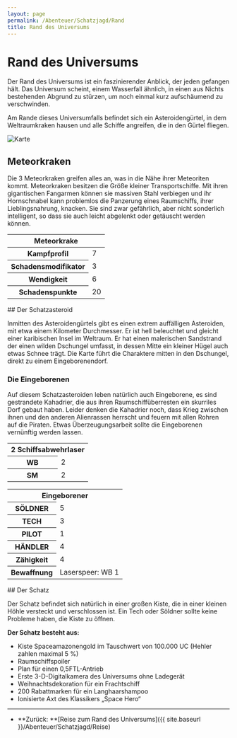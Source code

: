 ```yaml
---
layout: page
permalink: /Abenteuer/Schatzjagd/Rand
title: Rand des Universums
---
```


# Rand des Universums

Der Rand des Universums ist ein faszinierender Anblick, der jeden gefangen hält. Das Universum scheint, einem Wasserfall ähnlich, in einen aus Nichts bestehenden Abgrund zu stürzen, um noch einmal kurz aufschäumend zu verschwinden.

Am Rande dieses Universumfalls befindet sich ein Asteroidengürtel, in dem Weltraumkraken hausen und alle Schiffe angreifen, die in den Gürtel fliegen.

<img alt="Karte" src="{{ site.baseurl }}/assets/pics/spacepirates/abenteuer/schatzjagd/karte.png" />

## Meteorkraken

Die 3 Meteorkraken greifen alles an, was in die Nähe ihrer Meteoriten kommt. Meteorkraken besitzen die Größe kleiner Transportschiffe. Mit ihren gigantischen Fangarmen können sie massiven Stahl verbiegen und ihr Hornschnabel kann problemlos die Panzerung eines Raumschiffs, ihrer Lieblingsnahrung, knacken. Sie sind zwar gefährlich, aber nicht sonderlich intelligent, so dass sie auch leicht abgelenkt oder getäuscht werden können.

<table>
<thead>
<tr><th colspan="2">Meteorkrake</th></tr>
</thead>
<tbody>
<tr><th>Kampfprofil</th><td>7</td></tr>
<tr><th>Schadensmodifikator</th><td>3</td></tr>
<tr><th>Wendigkeit</th><td>6</td></tr>
<tr><th>Schadenspunkte</th><td>20</td></tr>
</tbody>
</table>
## Der Schatzasteroid

Inmitten des Asteroidengürtels gibt es einen extrem auffälligen Asteroiden, mit etwa einem Kilometer Durchmesser. Er ist hell beleuchtet und gleicht einer karibischen Insel im Weltraum. Er hat einen malerischen Sandstrand der einen wilden Dschungel umfasst, in dessen Mitte ein kleiner Hügel auch etwas Schnee trägt. Die Karte führt die Charaktere mitten in den Dschungel, direkt zu einem Eingeborenendorf.

### Die Eingeborenen

Auf diesem Schatzasteroiden leben natürlich auch Eingeborene, es sind gestrandete Kahadrier, die aus ihren Raumschiffüberresten ein skurriles Dorf gebaut haben. Leider denken die Kahadrier noch, dass Krieg zwischen ihnen und den anderen Alienrassen herrscht und feuern mit allen Rohren auf die Piraten. Etwas Überzeugungsarbeit sollte die Eingeborenen vernünftig werden lassen.

<table>
<tbody>
<tr><th colspan="2">2 Schiffsabwehrlaser</th></tr>
<tr><th>WB</th><td>2</td></tr>
<tr><th>SM</th><td>2</td></tr>
</tbody>
</table>
<table>
<tbody>
<tr><th colspan="2">Eingeborener</th></tr>
<tr><th>SÖLDNER</th><td>5</td></tr>
<tr><th>TECH</th><td>3</td></tr>
<tr><th>PILOT</th><td>1</td></tr>
<tr><th>HÄNDLER</th><td>4</td></tr>
<tr><th>Zähigkeit</th><td>4</td></tr>
<tr><th>Bewaffnung</th><td>Laserspeer: WB 1</td></tr>
</tbody>
</table>
## Der Schatz

Der Schatz befindet sich natürlich in einer großen Kiste, die in einer kleinen Höhle versteckt und verschlossen ist. Ein Tech oder Söldner sollte keine Probleme haben, die Kiste zu öffnen.

**Der Schatz besteht aus:**

- Kiste Spaceamazonengold im Tauschwert von 100.000 UC (Hehler zahlen maximal 5 %)
- Raumschiffspoiler
- Plan für einen 0,5FTL-Antrieb
- Erste 3-D-Digitalkamera des Universums ohne Ladegerät
- Weihnachtsdekoration für ein Frachtschiff
- 200 Rabattmarken für ein Langhaarshampoo
- Ionisierte Axt des Klassikers &bdquo;Space Hero&ldquo;


***
- **Zurück: **[Reise zum Rand des Universums]({{ site.baseurl }}/Abenteuer/Schatzjagd/Reise)

